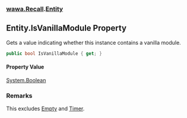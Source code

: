 ### [wawa.Recall](wawa.Recall.md 'wawa.Recall').[Entity](Entity.md 'wawa.Recall.Entity')

## Entity.IsVanillaModule Property

Gets a value indicating whether this instance contains a vanilla module.

```csharp
public bool IsVanillaModule { get; }
```

#### Property Value
[System.Boolean](https://docs.microsoft.com/en-us/dotnet/api/System.Boolean 'System.Boolean')

### Remarks
  
This excludes [Empty](Modules.md#wawa.Recall.Modules.Empty 'wawa.Recall.Modules.Empty') and [Timer](Modules.md#wawa.Recall.Modules.Timer 'wawa.Recall.Modules.Timer').